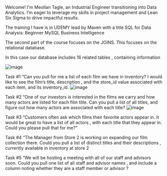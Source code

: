 Welcome! I'm Meollan Tagle, an Industrial Engineer transitioning into Data Analytics. I’m eager to leverage my skills in project management and Lean Six Sigma to drive impactful results.

The training I have is in UDEMY lead by Maven with a title SQL for Data Analysis: Beginner MySQL Business Intelligence

The second part of the course focuses on the JOINS. This focuses on the relational database.

In this case our database includes 16 related tables , containing information

![image](https://github.com/user-attachments/assets/a8fcef2e-6222-4601-a88f-703b177ad448)

Task #1 “Can you pull for me a list of each film we have in inventory? I would like to see the film’s title, description , and the store_id value associated with each item, and its inventory_id.
![image](https://github.com/user-attachments/assets/836e3ef5-7f0d-4ce3-876b-abf8c5fd74d9)

Task #2 “One of our investors is interested in the films we carry and how many actors are listed for each film title. Can you pull a list of all titles, and figure out how many actors are associated with each title?
![image](https://github.com/user-attachments/assets/0bb3e6bd-6979-4ac4-b26d-2a7c807c47d0)


Task #3 “Customers often ask which films their favorite actors appear in. It would be great to have a list of all actors , with each title that they appear in. Could you please pull that for me?”

Task #4 “The Manager from Store 2 is working on expanding our film collection there. Could you pull a list of distinct titles and their descriptions , currently available in inventory at store 2

Task #5 “We will be hosting a meeting with all of our staff and advisors soon. Could you pull one list of all staff and advisor names , and include a column noting whether they are a staff member or advisor ?
